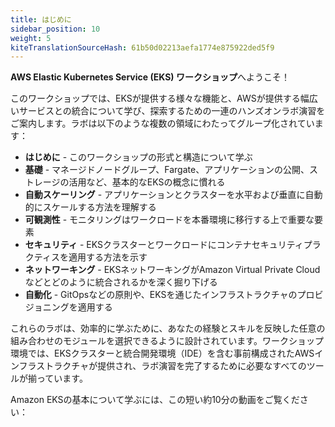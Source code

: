 ```yaml
---
title: はじめに
sidebar_position: 10
weight: 5
kiteTranslationSourceHash: 61b50d02213aefa1774e875922ded5f9
---
```


**AWS Elastic Kubernetes Service (EKS) ワークショップ**へようこそ！

このワークショップでは、EKSが提供する様々な機能と、AWSが提供する幅広いサービスとの統合について学び、探索するための一連のハンズオンラボ演習をご案内します。ラボは以下のような複数の領域にわたってグループ化されています：

- **はじめに** - このワークショップの形式と構造について学ぶ
- **基礎** - マネージドノードグループ、Fargate、アプリケーションの公開、ストレージの活用など、基本的なEKSの概念に慣れる
- **自動スケーリング** - アプリケーションとクラスターを水平および垂直に自動的にスケールする方法を理解する
- **可観測性** - モニタリングはワークロードを本番環境に移行する上で重要な要素
- **セキュリティ** - EKSクラスターとワークロードにコンテナセキュリティプラクティスを適用する方法を示す
- **ネットワーキング** - EKSネットワーキングがAmazon Virtual Private Cloudなどとどのように統合されるかを深く掘り下げる
- **自動化** - GitOpsなどの原則や、EKSを通じたインフラストラクチャのプロビジョニングを適用する

これらのラボは、効率的に学ぶために、あなたの経験とスキルを反映した任意の組み合わせのモジュールを選択できるように設計されています。ワークショップ環境では、EKSクラスターと統合開発環境（IDE）を含む事前構成されたAWSインフラストラクチャが提供され、ラボ演習を完了するために必要なすべてのツールが揃っています。

Amazon EKSの基本について学ぶには、この短い約10分の動画をご覧ください：

<ReactPlayer controls src="https://www.youtube-nocookie.com/embed/E956xeOt050" width={640} height={360} /> <br />
